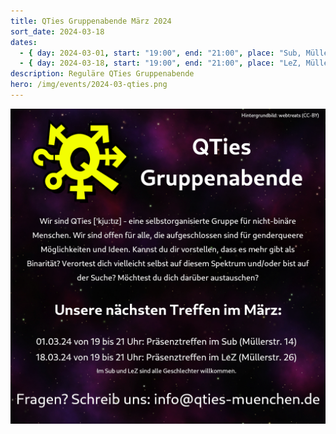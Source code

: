 ```yaml
---
title: QTies Gruppenabende März 2024
sort_date: 2024-03-18
dates:
  - { day: 2024-03-01, start: "19:00", end: "21:00", place: "Sub, Müllerstraße 14" }
  - { day: 2024-03-18, start: "19:00", end: "21:00", place: "LeZ, Müllerstraße 26" }
description: Reguläre QTies Gruppenabende
hero: /img/events/2024-03-qties.png
---
```


![](/img/events/2024-03-qties.png)
